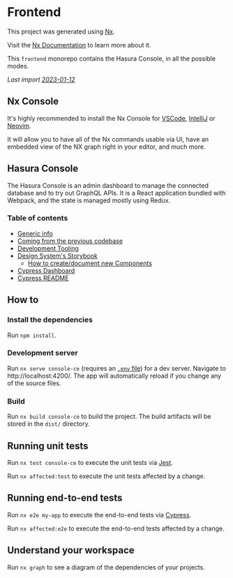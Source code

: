 # Frontend

This project was generated using [Nx](https://nx.dev).

Visit the [Nx Documentation](https://nx.dev) to learn more about it.

This `frontend` monorepo contains the Hasura Console, in all the possible modes.

_Last import [2023-01-12](https://github.com/hasura/graphql-engine-mono/tree/a8cbb297437e4c2d9ba4cab5da1e464d4eac43e4)_

## Nx Console

It's highly recommended to install the Nx Console for [VSCode](https://marketplace.visualstudio.com/items?itemName=nrwl.angular-console), [IntelliJ](https://plugins.jetbrains.com/plugin/15101-nx-console-idea) or [Neovim](https://github.com/Equilibris/nx.nvim).

It will allow you to have all of the Nx commands usable via UI, have an embedded view of the NX graph right in your editor, and much more.

## Hasura Console

The Hasura Console is an admin dashboard to manage the connected database and to try out GraphQL APIs. It is a React application bundled with Webpack, and the state is managed mostly using Redux.

### Table of contents

- [Generic info](./docs/generic-info.md)
- [Coming from the previous codebase](./docs/from-previous-console.md)
- [Development Tooling](https://main--614d7904644d03004addd43b.chromatic.com/?path=/story/dev-tooling--page)
- [Design System's Storybook](https://main--614d7904644d03004addd43b.chromatic.com)
  - [How to create/document new Components](./libs/console/legacy-ce/src/lib/docs/dev/ComponentDoc.stories.mdx)
- [Cypress Dashboard](https://dashboard.cypress.io/projects/5yiuic)
- [Cypress README](./cypress/README.md)

## How to

### Install the dependencies

Run `npm install`.

### Development server

Run `nx serve console-ce` (requires an [`.env` file](./docs/generic-info.md#set-up-env-file)) for a dev server. Navigate to http://localhost:4200/. The app will automatically reload if you change any of the source files.

### Build

Run `nx build console-ce` to build the project. The build artifacts will be stored in the `dist/` directory.

## Running unit tests

Run `nx test console-ce` to execute the unit tests via [Jest](https://jestjs.io).

Run `nx affected:test` to execute the unit tests affected by a change.

## Running end-to-end tests

Run `nx e2e my-app` to execute the end-to-end tests via [Cypress](https://www.cypress.io).

Run `nx affected:e2e` to execute the end-to-end tests affected by a change.

## Understand your workspace

Run `nx graph` to see a diagram of the dependencies of your projects.
